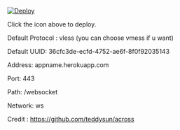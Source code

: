 [![Deploy](https://www.herokucdn.com/deploy/button.png)](https://dashboard.heroku.com/new?template=https://github.com/xpoliterx/xray-heroku)

Click the icon above to deploy.

Default Protocol : vless (you can choose vmess if u want)

Default UUID: 36cfc3de-ecfd-4752-ae6f-8f0f92035143

Address: appname.herokuapp.com

Port: 443

Path: /websocket

Network: ws

Credit : https://github.com/teddysun/across

